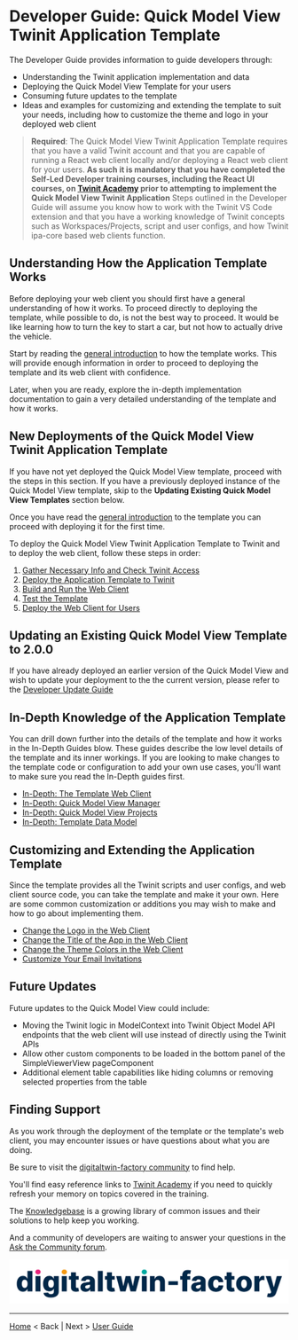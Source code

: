 # Developer Guide: Quick Model View Twinit Application Template

The Developer Guide provides information to guide developers through:

* Understanding the Twinit application implementation and data
* Deploying the Quick Model View Template for your users
* Consuming future updates to the template
* Ideas and examples for customizing and extending the template to suit your needs, including how to customize the theme and logo in your deployed web client

> **Required**: The Quick Model View Twinit Application Template requires that you have a valid Twinit account and that you are capable of running a React web client locally and/or deploying a React web client for your users. **As such it is mandatory that you have completed the Self-Led Developer training courses, including the React UI courses, on [Twinit Academy](https://academy.twinit.io/) prior to attempting to implement the Quick Model View Twinit Application** Steps outlined in the Developer Guide will assume you know how to work with the Twinit VS Code extension and that you have a working knowledge of Twinit concepts such as Workspaces/Projects, script and user configs, and how Twinit ipa-core based web clients function.

## Understanding How the Application Template Works

Before deploying your web client you should first have a general understanding of how it works. To proceed directly to deploying the template, while possible to do, is not the best way to proceed. It would be like learning how to turn the key to start a car, but not how to actually drive the vehicle.

Start by reading the [general introduction](./implementation/general-intro.md) to how the template works. This will provide enough information in order to proceed to deploying the template and its web client with confidence.

Later, when you are ready, explore the in-depth implementation documentation to gain a very detailed understanding of the template and how it works.

## New Deployments of the Quick Model View Twinit Application Template

If you have not yet deployed the Quick Model View template, proceed with the steps in this section. If you have a previously deployed instance of the Quick Model View template, skip to the **Updating Existing Quick Model View Templates** section below.

Once you have read the [general introduction](./implementation/general-intro.md) to the template you can proceed with deploying it for the first time.

To deploy the Quick Model View Twinit Application Template to Twinit and to deploy the web client, follow these steps in order:

1. [Gather Necessary Info and Check Twinit Access](./deploy/d1-gather.md)
2. [Deploy the Application Template to Twinit](./deploy/d2-deploy-twinit.md)
3. [Build and Run the Web Client](./deploy/d3-webclient.md)
4. [Test the Template](./deploy/d4-test.md)
5. [Deploy the Web Client for Users](./deploy/d5-deploy-to-cloud.md)

## Updating an Existing Quick Model View Template to 2.0.0

If you have already deployed an earlier version of the Quick Model View and wish to update your deployment to the the current version, please refer to the [Developer Update Guide](./update/README.md)

## In-Depth Knowledge of the Application Template

You can drill down further into the details of the template and how it works in the In-Depth Guides blow. These guides describe the low level details of the template and its inner workings. If you are looking to make changes to the template code or configuration to add your own use cases, you'll want to make sure you read the In-Depth guides first.

* [In-Depth: The Template Web Client](./implementation/imp-webclient.md)
* [In-Depth: Quick Model View Manager](./implementation/imp-projmake.md)
* [In-Depth: Quick Model View Projects](./implementation/imp-qmvprojects.md)
* [In-Depth: Template Data Model](./implementation/imp-data-model.md)

## Customizing and Extending the Application Template

Since the template provides all the Twinit scripts and user configs, and web client source code, you can take the template and make it your own. Here are some common customization or additions you may wish to make and how to go about implementing them.

* [Change the Logo in the Web Client](./customize/change-logo.md)
* [Change the Title of the App in the Web Client](./customize/change-name.md)
* [Change the Theme Colors in the Web Client](./customize/change-theme.md)
* [Customize Your Email Invitations](./customize/customize-email.md)

## Future Updates

Future updates to the Quick Model View could include:

* Moving the Twinit logic in ModelContext into Twinit Object Model API endpoints that the web client will use instead of directly using the Twinit APIs
* Allow other custom components to be loaded in the bottom panel of the SimpleViewerView pageComponent
* Additional element table capabilities like hiding columns or removing selected properties from the table

## Finding Support

As you work through the deployment of the template or the template's web client, you may encounter issues or have questions about what you are doing.

Be sure to visit the [digitaltwin-factory community](https://community.digitaltwin-factory.com/) to find help.

You'll find easy reference links to [Twinit Academy](https://community.digitaltwin-factory.com/cohorts-npcs64ni) if you need to quickly refresh your memory on topics covered in the training.

The [Knowledgebase](https://community.digitaltwin-factory.com/knowledgebase-5wzpkylt) is a growing library of common issues and their solutions to help keep you working.

And a community of developers are waiting to answer your questions in the [Ask the Community forum](https://community.digitaltwin-factory.com/ask-the-community).

[![dtf logo](../img/dtfactoryv3.png)](https://community.digitaltwin-factory.com/)

---
[Home](../../README.md) < Back | Next > [User Guide](../user%20guide/README.md)